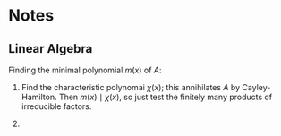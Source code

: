 # Notes


## Linear Algebra

Finding the minimal polynomial $m(x)$ of $A$:

1. Find the characteristic polynomai $\chi(x)$; this annihilates $A$ by Cayley-Hamilton. Then $m(x) \mid \chi(x)$, so just test the finitely many products of irreducible factors.

2. 